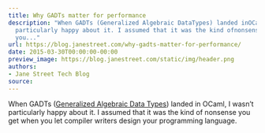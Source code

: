 ```yaml
---
title: Why GADTs matter for performance
description: "When GADTs (Generalized Algebraic DataTypes) landed inOCaml, I wasn\u2019t
  particularly happy about it. I assumed that it was the kind ofnonsense you get when
  you..."
url: https://blog.janestreet.com/why-gadts-matter-for-performance/
date: 2015-03-30T00:00:00-00:00
preview_image: https://blog.janestreet.com/static/img/header.png
authors:
- Jane Street Tech Blog
source:
---
```


<p>When GADTs (<a href="http://en.wikipedia.org/wiki/Generalized_algebraic_data_type">Generalized Algebraic Data
Types</a>) landed in
OCaml, I wasn’t particularly happy about it. I assumed that it was the kind of
nonsense you get when you let compiler writers design your programming language.</p>


